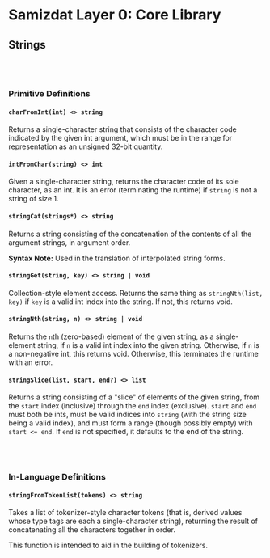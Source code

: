 Samizdat Layer 0: Core Library
==============================

Strings
-------

<br><br>
### Primitive Definitions

#### `charFromInt(int) <> string`

Returns a single-character string that consists of the character
code indicated by the given int argument, which must be in the
range for representation as an unsigned 32-bit quantity.

#### `intFromChar(string) <> int`

Given a single-character string, returns the character code
of its sole character, as an int. It is an error (terminating
the runtime) if `string` is not a string of size 1.

#### `stringCat(strings*) <> string`

Returns a string consisting of the concatenation of the contents
of all the argument strings, in argument order.

**Syntax Note:** Used in the translation of interpolated string forms.

#### `stringGet(string, key) <> string | void`

Collection-style element access. Returns the same thing as
`stringNth(list, key)` if `key` is a valid int index into the string.
If not, this returns void.

#### `stringNth(string, n) <> string | void`

Returns the `n`th (zero-based) element of the given string, as a
single-element string, if `n` is a valid int index into the given
string. Otherwise, if `n` is a non-negative int, this returns void.
Otherwise, this terminates the runtime with an error.

#### `stringSlice(list, start, end?) <> list`

Returns a string consisting of a "slice" of elements of the given
string, from the `start` index (inclusive) through the `end` index
(exclusive). `start` and `end` must both be ints, must be valid indices
into `string` (with the string size being a valid index), and must form a
range (though possibly empty) with `start <= end`. If `end` is not
specified, it defaults to the end of the string.


<br><br>
### In-Language Definitions

#### `stringFromTokenList(tokens) <> string`

Takes a list of tokenizer-style character tokens (that is, derived values
whose type tags are each a single-character string), returning the result
of concatenating all the characters together in order.

This function is intended to aid in the building of tokenizers.
